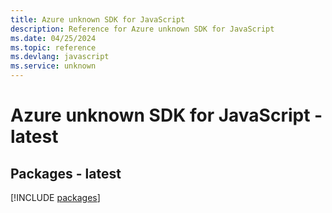 ```yaml
---
title: Azure unknown SDK for JavaScript
description: Reference for Azure unknown SDK for JavaScript
ms.date: 04/25/2024
ms.topic: reference
ms.devlang: javascript
ms.service: unknown
---
```

# Azure unknown SDK for JavaScript - latest
## Packages - latest
[!INCLUDE [packages](unknown-index.md)]